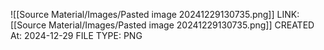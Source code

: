 ![[Source Material/Images/Pasted image 20241229130735.png]]
LINK: [[Source Material/Images/Pasted image 20241229130735.png]]
CREATED At: 2024-12-29
FILE TYPE: PNG
